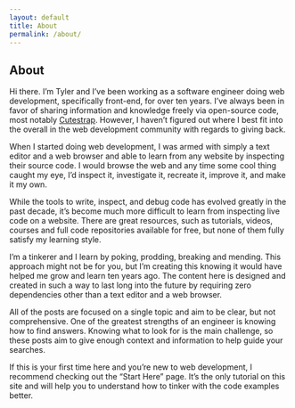```yaml
---
layout: default
title: About
permalink: /about/
---
```


## About

Hi there. I’m Tyler and I’ve been working as a software engineer doing web development, specifically front-end, for over ten years. I’ve always been in favor of sharing information and knowledge freely via open-source code, most notably <a href="https://www.cutestrap.com/" target="_blank">Cutestrap</a>. However, I haven’t figured out where I best fit into the overall in the web development community with regards to giving back.  

When I started doing web development, I was armed with simply a text editor and a web browser and able to learn from any website by inspecting their source code. I would browse the web and any time some cool thing caught my eye, I’d inspect it, investigate it, recreate it, improve it, and make it my own.  

While the tools to write, inspect, and debug code has evolved greatly in the past decade, it’s become much more difficult to learn from inspecting live code on a website. There are great resources, such as tutorials, videos, courses and full code repositories available for free, but none of them fully satisfy my learning style.  

I’m a tinkerer and I learn by poking, prodding, breaking and mending. This approach might not be for you, but I’m creating this knowing it would have helped me grow and learn ten years ago. The content here is designed and created in such a way to last long into the future by requiring zero dependencies other than a text editor and a web browser.  

All of the posts are focused on a single topic and aim to be clear, but not comprehensive. One of the greatest strengths of an engineer is knowing how to find answers. Knowing what to look for is the main challenge, so these posts aim to give enough context and information to help guide your searches.  

If this is your first time here and you’re new to web development, I recommend checking out the “Start Here” page. It’s the only tutorial on this site and will help you to understand how to tinker with the code examples better.  

